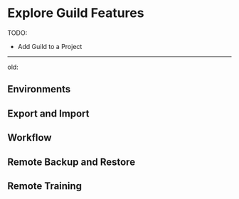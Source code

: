 # Explore Guild Features

TODO:

- Add Guild to a Project


---

old:

## Environments

## Export and Import

## Workflow

## Remote Backup and Restore

## Remote Training
